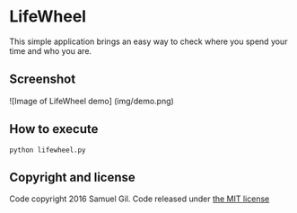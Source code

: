 # LifeWheel

This simple application brings an easy way to check where you spend your time and who you are.

## Screenshot
![Image of LifeWheel demo]
(img/demo.png)

## How to execute
`python lifewheel.py`

## Copyright and license

Code copyright 2016 Samuel Gil. Code released under [the MIT license](LICENSE)
